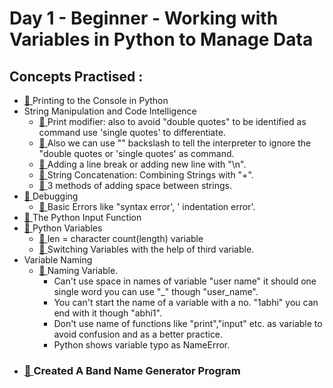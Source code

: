 # Day 1 - Beginner - Working with Variables in Python to Manage Data
## Concepts Practised :
- [🔗 ](https://github.com/right9code/100-days-of-code-python/blob/main/day001/task01.py)Printing to the Console in Python
- String Manipulation and Code Intelligence
    - [🔗 ](https://github.com/right9code/100-days-of-code-python/blob/main/day001/task02.py)Print modifier: also to avoid "double quotes" to be identified as command use 'single quotes' to differentiate.
    - [🔗 ](https://github.com/right9code/100-days-of-code-python/blob/main/day001/task02.py)Also we can use "\" backslash to tell the interpreter to ignore the "double quotes or 'single quotes' as command.
    - [🔗 ](https://github.com/right9code/100-days-of-code-python/blob/main/day001/task03.py)Adding a line break or adding new line with "\n".
    - [🔗 ](https://github.com/right9code/100-days-of-code-python/blob/main/day001/task03.py)String Concatenation: Combining Strings with "+".
    - [🔗 ](https://github.com/right9code/100-days-of-code-python/blob/main/day001/task03.py)3 methods of adding space between strings.
- [🔗 ](https://github.com/right9code/100-days-of-code-python/blob/main/day001/task04.py)Debugging
    - [🔗 ](https://github.com/right9code/100-days-of-code-python/blob/main/day001/task03.py)Basic Errors like "syntax error', ' indentation error'.
- [🔗 ](https://github.com/right9code/100-days-of-code-python/blob/main/day001/task05.py)The Python Input Function
- [🔗 ](https://github.com/right9code/100-days-of-code-python/blob/main/day001/task06.py)Python Variables
    - [🔗 ](https://github.com/right9code/100-days-of-code-python/blob/main/day001/task07.py) len = character count(length) variable
    - [🔗 ](https://github.com/right9code/100-days-of-code-python/blob/main/day001/task08.py)Switching Variables with the help of third variable.
- Variable Naming
    - [🔗 ](https://github.com/right9code/100-days-of-code-python/blob/main/day001/task09.py)Naming Variable.
        - Can't use space in names of variable "user name" it should one single word you can use "_" though "user_name".
        - You can't start the name of a variable with a no. "1abhi" you can end with it though "abhi1".
        - Don't use name of functions like "print","input" etc. as variable to avoid confusion and as a better practice.
        - Python shows variable typo as NameError.
- ### [🔗 ](https://github.com/right9code/100-days-of-code-python/blob/main/day001/task10.py)Created A Band Name Generator Program

